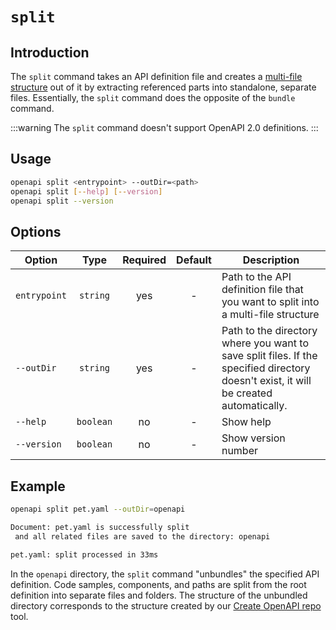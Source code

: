 # `split`

## Introduction

The `split` command takes an API definition file and creates a [multi-file structure](../index.md#bundling) out of it by extracting referenced parts into standalone, separate files. Essentially, the `split` command does the opposite of the `bundle` command.

:::warning
The `split` command doesn't support OpenAPI 2.0 definitions.
:::

## Usage

```bash
openapi split <entrypoint> --outDir=<path>
openapi split [--help] [--version]
openapi split --version
```

## Options

Option                    | Type      | Required     | Default     | Description
--------------------------|:---------:|:------------:|:-----------:|------------
`entrypoint`              | `string`  | yes          | -           | Path to the API definition file that you want to split into a multi-file structure
`--outDir`                | `string`  | yes          | -           | Path to the directory where you want to save split files. If the specified directory doesn't exist, it will be created automatically.
`--help`                  | `boolean` | no           | -           | Show help
`--version`               | `boolean` | no           | -           | Show version number

## Example

```bash Command
openapi split pet.yaml --outDir=openapi
```

```bash Output
Document: pet.yaml is successfully split
 and all related files are saved to the directory: openapi

pet.yaml: split processed in 33ms
```

In the `openapi` directory, the `split` command "unbundles" the specified API definition. Code samples, components, and paths are split from the root definition into separate files and folders. The structure of the unbundled directory corresponds to the structure created by our [Create OpenAPI repo](https://github.com/Redocly/create-openapi-repo) tool.

